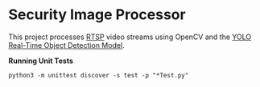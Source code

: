 # Security Image Processor #

This project processes [RTSP](https://tools.ietf.org/html/rfc2326) video streams using OpenCV and the [YOLO Real-Time Object Detection Model](https://pjreddie.com/darknet/yolo/).

**Running Unit Tests**
```
python3 -m unittest discover -s test -p "*Test.py"
```
